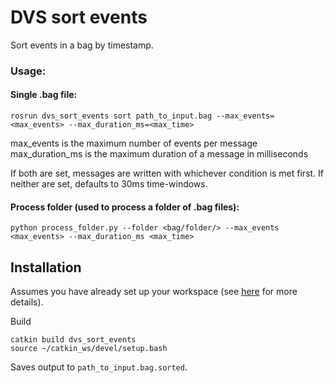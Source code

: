 # DVS sort events

Sort events in a bag by timestamp.

### Usage:
#### Single .bag file:

    rosrun dvs_sort_events sort path_to_input.bag --max_events=<max_events> --max_duration_ms=<max_time>
    
max_events is the maximum number of events per message
max_duration_ms is the maximum duration of a message in milliseconds

If both are set, messages are written with whichever condition is met first.
If neither are set, defaults to 30ms time-windows.
        
#### Process folder (used to process a folder of .bag files):

    python process_folder.py --folder <bag/folder/> --max_events <max_events> --max_duration_ms <max_time>
        
## Installation

Assumes you have already set up your workspace (see [here](https://github.com/cedric-scheerlinck/dvs_image_reconstruction) for more details).

Build

    catkin build dvs_sort_events
    source ~/catkin_ws/devel/setup.bash 
    
Saves output to ```path_to_input.bag.sorted```.


